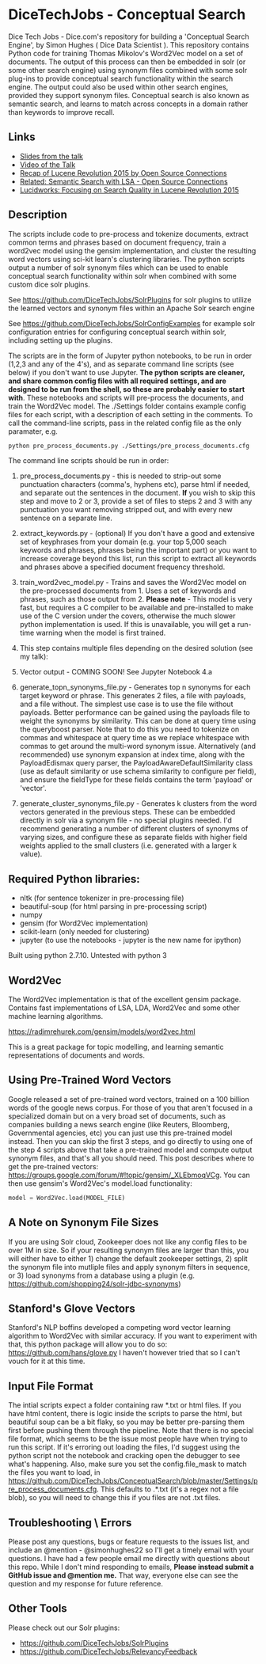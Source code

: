 # DiceTechJobs - Conceptual Search

Dice Tech Jobs - Dice.com's repository for building a 'Conceptual Search Engine', by Simon Hughes ( Dice Data Scientist ). This repository contains Python code for training Thomas Mikolov's Word2Vec model on a set of documents. The output of this process can then be embedded in solr (or some other search engine) using synonym files combined with some solr plug-ins to provide conceptual search functionality within the search engine. The output could also be used within other search engines, provided they support synonym files. Conceptual search is also known as semantic search, and learns to match across concepts in a domain rather than keywords to improve recall.

## Links
* [Slides from the talk](http://www.slideshare.net/lucidworks/implementing-conceptual-search-in-solr-using-lsa-and-word2vec-presented-by-simon-hughes-dicecom)
* [Video of the Talk](https://www.youtube.com/watch?v=WYOkb1BQG2E)
* [Recap of Lucene Revolution 2015 by Open Source Connections](http://opensourceconnections.com/blog/2015/10/29/lucene-revolution-2015-austin/)
* [Related: Semantic Search with LSA - Open Source Connections](http://opensourceconnections.com/blog/2016/03/29/semantic-search-with-latent-semantic-analysis/)
* [Lucidworks: Focusing on Search Quality in Lucene Revolution 2015](https://lucidworks.com/blog/2015/10/19/focusing-on-search-quality-at-lucenesolr-revolution-2015/)

## Description
The scripts include code to pre-process and tokenize documents, extract common terms and phrases based on document frequency, train a word2vec model using the gensim implementation, and cluster the resulting word vectors using sci-kit learn's clustering libraries. The python scripts output a number of solr synonym files which can be used to enable conceptual search functionality within solr when combined with some custom dice solr plugins.

See https://github.com/DiceTechJobs/SolrPlugins for solr plugins to utilize the learned vectors and synonym files within an Apache Solr search engine

See https://github.com/DiceTechJobs/SolrConfigExamples for example solr configuration entries for configuring conceptual search within solr, including setting up the plugins.

The scripts are in the form of Jupyter python notebooks, to be run in order (1,2,3 and any of the 4's), and as separate command line scripts (see below) if you don't want to use Jupyter. **The python scripts are cleaner, and share common config files with all required settings, and are designed to be run from the shell, so these are probably easier to start with**. These notebooks and scripts will pre-process the documents, and train the Word2Vec model. The ./Settings folder contains example config files for each script, with a description of each setting in the comments. To call the command-line scripts, pass in the related config file as the only paramater, e.g.

```bash
python pre_process_documents.py ./Settings/pre_process_documents.cfg
```
The command line scripts should be run in order:

1. pre_process_documents.py - this is needed to strip-out some punctuation characters (comma's, hyphens etc), parse html if needed, and separate out the sentences in the document. **If** you wish to skip this step and move to 2 or 3, provide a set of files to steps 2 and 3 with any punctuation you want removing stripped out, and with every new sentence on a separate line.

2. extract_keywords.py - (optional) If you don't have a good and extensive set of keyphrases from your domain (e.g. your top 5,000 seach keywords and phrases, phrases being the important part) or you want to increase coverage beyond this list, run this script to extract all keywords and phrases above a specified document frequency threshold.

3. train_word2vec_model.py - Trains and saves the Word2Vec model on the pre-processed documents from 1. Uses a set of keywords and phrases, such as those output from 2. **Please note** - This model is very fast, but requires a C compiler to be available and pre-installed to make use of the C version under the covers, otherwise the much slower python implementation is used. If this is unavailable, you will get a run-time warning when the model is first trained.

4. This step contains multiple files depending on the desired solution (see my talk):
  1. Vector output - COMING SOON! See Jupyter Notebook 4.a
  2. generate_topn_synonyms_file.py - Generates top n synonyms for each target keyword or phrase. This generates 2 files, a file with payloads, and a file without. The simplest use case is to use the file without payloads. Better performance can be gained using the payloads file to weight the synonyms by similarity. This can be done at query time using the queryboost parser. Note that to do this you need to tokenize on commas and whitespace at query time as we replace whitespace with commas to get around the multi-word synonym issue. Alternatively (and recommended) use synonym expansion at index time, along with the PayloadEdismax query parser, the PayloadAwareDefaultSimilarity class (use as default similarity or use schema similarity to configure per field), and ensure the fieldType for these fields contains the term 'payload' or 'vector'.
  3. generate_cluster_synonyms_file.py - Generates k clusters from the word vectors generated in the previous steps. These can be embedded directly in solr via a synonym file - no special plugins needed. I'd recommend generating a number of different clusters of synonyms of varying sizes, and configure these as separate fields with higher field weights applied to the small clusters (i.e. generated with a larger k value).

## Required Python libraries:

* nltk (for sentence tokenizer in pre-processing file)
* beautiful-soup (for html parsing in pre-processing script)
* numpy
* gensim (for Word2Vec implementation)
* scikit-learn (only needed for clustering)
* jupyter (to use the notebooks - jupyter is the new name for ipython)

Built using python 2.7.10. Untested with python 3

## Word2Vec
The Word2Vec implementation is that of the excellent gensim package. Contains fast implementations of LSA, LDA, Word2Vec and some other machine learning algorithms.

https://radimrehurek.com/gensim/models/word2vec.html

This is a great package for topic modelling, and learning semantic representations of documents and words.

## Using Pre-Trained Word Vectors
Google released a set of pre-trained word vectors, trained on a 100 billion words of the google news corpus. For those of you that aren't focused in a specialized domain but on a very broad set of documents, such as companies building a news search engine (like Reuters, Bloomberg, Governmental agencies, etc) you can just use this pre-trained model instead. Then you can skip the first 3 steps, and go directly to using one of the step 4 scripts above that take a pre-trained model and compute output synonym files, and that's all you should need. This post describes where to get the pre-trained vectors: https://groups.google.com/forum/#!topic/gensim/_XLEbmoqVCg. You can then use gensim's Word2Vec's model.load functionality:
```python
model = Word2Vec.load(MODEL_FILE)
```
## A Note on Synonym File Sizes
If you are using Solr cloud, Zookeeper does not like any config files to be over 1M in size. So if your resulting synonym files are larger than this, you will either have to either 1) change the default zookeeper settings, 2) split the synonym file into mutliple files and apply synonym filters in sequence, or 3) load synonyms from a database using a plugin (e.g. https://github.com/shopping24/solr-jdbc-synonyms)

## Stanford's Glove Vectors
Stanford's NLP boffins developed a competing word vector learning algorithm to Word2Vec with similar accuracy. If you want to experiment with that, this python package will allow you to do so:
https://github.com/hans/glove.py
I haven't however tried that so I can't vouch for it at this time.

## Input File Format
The intial scripts expect a folder containing raw \*.txt or html files. If you have html content, there is logic inside the scripts to parse the html, but beautiful soup can be a bit flaky, so you may be better pre-parsing them first before pushing them through the pipeline. Note that there is no special file format, which seems to be the issue most people have when trying to run this script. If it's erroring out loading the files, I'd suggest using the python script not the notebook and cracking open the debugger to see what's happening. Also, make sure you set the config.file_mask to match the files you want to load, in https://github.com/DiceTechJobs/ConceptualSearch/blob/master/Settings/pre_process_documents.cfg. This defaults to \.*.txt (it's a regex not a file blob), so you will need to change this if you files are not .txt files.

## Troubleshooting \ Errors
Please post any questions, bugs or feature requests to the issues list, and include an @mention - @simonhughes22 so I'll get a timely email with your questions. I have had a few people email me directly with questions about this repo. While I don't mind responding to emails, **Please instead submit a GitHub issue and @mention me.** That way, everyone else can see the question and my response for future reference.

## Other Tools
Please check out our Solr plugins:
- https://github.com/DiceTechJobs/SolrPlugins
- https://github.com/DiceTechJobs/RelevancyFeedback
